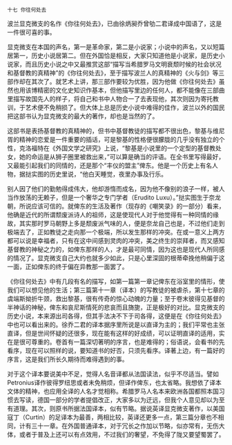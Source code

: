     十七 你往何处去 

   波兰显克微支的名作《你往何处去》，已由徐炳昶乔曾劬二君译成中国语了，这是一件很可喜的事。

   显克微支在本国的声名，第一是革命家，第二是小说家；小说中的声名，又以短篇居第一，历史小说居第二。但在外国恰是相反，大家只知道他是小说家，是历史小说家，而且历史小说之中又最推赏这部“描写当希腊罗马文明衰颓时候的社会状况和基督教的真精神”的《你往何处去》，至于描写波兰人的真精神的《火与剑》等三部作却在其次了。就艺术上讲，那三部作要较为优胜，因为他做《你往何处去》虽然也用该博精密的文化史知识作基本，但他描写里边的任何人，都不能像在三部曲里描写故国先人的样子，将自己和书中人物合一了去表现他，其次则因为寄托教训，于艺术便不免稍损了。但大体上总是历史小说中难得的佳作，波兰以外的国民把这部书认为显克微支的最大的著作，却也是当然的了。

   这部书是表扬基督教的真精神的，但书中基督教徒的描写都不很出色，黎基与维尼胥的精神的恋爱是一件重要的插话，可是黎基的性格便很朦胧的几乎没有独立的个性，克洛福特在《外国文学之研究》上说，“黎基是小说里的一个定型的基督教处女，她的命运是从狮子圈里被救出来，”可以算是确当的评语。在全书里写得最好，又最能引起我们的同情的，还是那个“丰仪的盟主”俾东。他是一个历史上有名人物，据挞实图的历史里说，“他白天睡觉，夜里办事及行乐。

   别人因了他们的勤勉得成伟大，他却游惰而成名，因为他不像别的浪子一样，被人当作放荡的无赖子，但是一个奢华之专门学者（Erudito Luxu）。”挞实图生于奈龙朝，所说应该可信的。就俾东的生活及著作（现存的《嘲笑录》的一部分）看来，他确是近代的所谓颓废派诗人的祖师，这是使现代人对于他觉得有一种同情的缘故，其实那时罗马朝野上多是颓废派气味的人，便是奈龙自己也是，不过他们走到极端去了，正如教徒之走向那一个极端，所以发生那样的冲突。在或一意义上两方都可以说是幸福者，只有在这中间感到灵肉的冲突，美之终生的崇拜者，而又感知基督教的神秘之力的，如俾东那样的人，才是最可同情，因为这也是现代人所同感的情况了。显克微支自己大约也就多少如此，只是心里深固的根蒂牵挽他稍偏于这一面，正如俾东的终于偏在异教那一面罢了。

   《你往何处去》中有几段有名的描写，如第一篇第一章记俾东在浴室里的情形，使我们可以想见他的生活；第三篇第十一章（译本）的写教徒的被虐杀，第十七章的虞端斯拗折牛颈，救出黎基，很有传奇的惊心动魄的力量；至于卷末彼得见基督的半神话的神秘，俾东和哀尼斯情死的悲哀而且旖旎，正是极好的对比。显克微支的历史小说，本来源出司各得，但其手法决不下于司各得，这便是在《你往何处去》中也可以看出来的。徐乔二君的译本据序里所说是以直译为主的；我们平常也主张直译，但是世间怀疑的还很多，现在能有这样的好成绩，可以证明直译的适用，实在是很可尊重的。卷首有一篇深切著明的序言，也是难得的；俗语说，会看书的先看序，现在可以照样的说，要知道书的好否，只须先看序。译著上边，有一篇好的序言，这是我们所长久期待而难得遇到的事。

   对于这个译本要说美中不足，觉得人名音译都从法国读法，似乎不尽适当。譬如Petronius译作彼得罗纽思或者未免稍烦，但译作俾东，也太省略。我想依了译本文体的精神，也应用全译的人名才觉相称。希腊罗马人名本来欧洲各国都照本国习惯去写读，德国一部分的学者提倡改正，大家多以为迂远，但我个人意见却以为至有道理。其次，则原书所据法国译本，似有节略。据说英译显克微支著作，以美国寇丁（Curtin）的足译本为最善，两相比较，英译还更多一点，第三篇分章也不相同，计有三十一章。在外国普通译本，对于冗长之作加以节略，似亦常有，无伤大体，或者于普及上还可以有点效用，不过我们的奢望，不免得了陇又要望蜀罢了。

